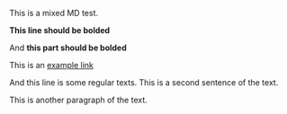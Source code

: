 This is a mixed MD test.


**This line should be bolded**

And __this part should be bolded__

This is an [example link](www.example.com)

And this line is some regular texts. This is a second sentence of the text.

This is another paragraph of the text.